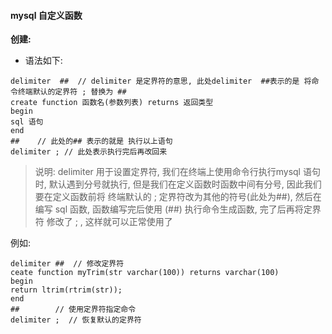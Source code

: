 #### mysql 自定义函数


**创建:**
- 语法如下: 

```
delimiter  ##  // delimiter 是定界符的意思, 此处delimiter  ##表示的是 将命令终端默认的定界符 ; 替换为 ##
create function 函数名(参数列表) returns 返回类型
begin
sql 语句
end
##    // 此处的## 表示的就是 执行以上语句
delimiter ; // 此处表示执行完后再改回来
```

> 说明: 
delimiter 用于设置定界符, 我们在终端上使用命令行执行mysql 语句时, 默认遇到分号就执行, 但是我们在定义函数时函数中间有分号, 因此我们要在定义函数前将 终端默认的 ; 定界符改为其他的符号(此处为##), 然后在编写 sql 函数, 函数编写完后使用 (##) 执行命令生成函数, 完了后再将定界符 修改了 ; , 这样就可以正常使用了

例如: 

```
delimiter ##  // 修改定界符
ceate function myTrim(str varchar(100)) returns varchar(100)
begin
return ltrim(rtrim(str));
end
##        // 使用定界符指定命令
delimiter ;  // 恢复默认的定界符
```
